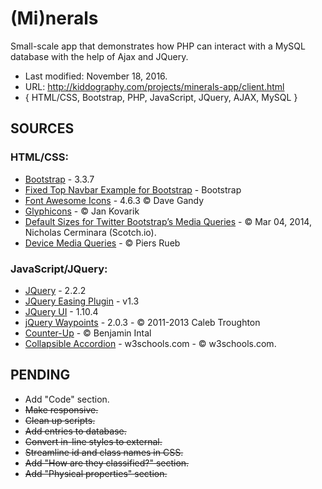 # (Mi)nerals #

Small-scale app that demonstrates how PHP can interact with a MySQL database with the help of Ajax and JQuery.

* Last modified: November 18, 2016.
* URL: http://kiddography.com/projects/minerals-app/client.html
* { HTML/CSS, Bootstrap, PHP, JavaScript, JQuery, AJAX, MySQL }

## **SOURCES** ##

### HTML/CSS: ###
* [Bootstrap](http://getbootstrap.com/) - 3.3.7
* [Fixed Top Navbar Example for Bootstrap](https://getbootstrap.com/examples/navbar-fixed-top/) - Bootstrap
* [Font Awesome Icons](http://fontawesome.io/icons/) - 4.6.3 © Dave Gandy
* [Glyphicons](http://glyphicons.com/) - © Jan Kovarik
* [Default Sizes for Twitter Bootstrap’s Media Queries](https://scotch.io/tutorials/default-sizes-for-twitter-bootstraps-media-queries) - © Mar 04, 2014, Nicholas Cerminara (Scotch.io).
* [Device Media Queries](http://resizr.co/) - © Piers Rueb


### JavaScript/JQuery: ###
* [JQuery](https://jquery.com/) - 2.2.2
* [JQuery Easing Plugin](http://gsgd.co.uk/sandbox/jquery/easing/) - v1.3
* [JQuery UI](https://jqueryui.com/) - 1.10.4
* [jQuery Waypoints](https://jqueryui.com/) - 2.0.3 - © 2011-2013 Caleb Troughton
* [Counter-Up](https://github.com/bfintal/Counter-Up) - © Benjamin Intal
* [Collapsible Accordion](http://www.w3schools.com/howto/howto_js_accordion.asp) - w3schools.com - © w3schools.com.



## **PENDING** ##
* Add "Code" section.
* ~~Make responsive.~~
* ~~Clean up scripts.~~
* ~~Add entries to database.~~
* ~~Convert in-line styles to external.~~
* ~~Streamline id and class names in CSS.~~
* ~~Add "How are they classified?" section.~~
* ~~Add "Physical properties" section.~~
